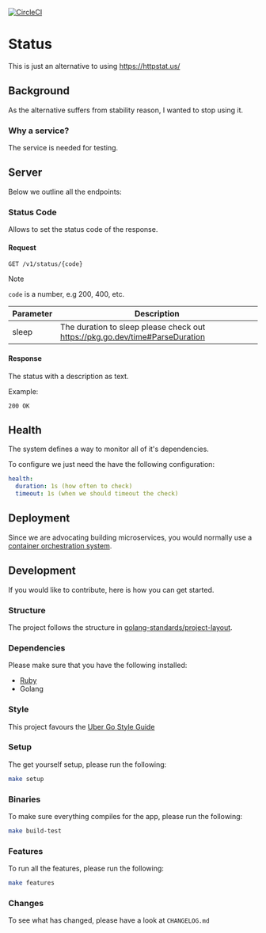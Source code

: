 [![CircleCI](https://circleci.com/gh/alexfalkowski/status.svg?style=svg)](https://circleci.com/gh/alexfalkowski/status)

# Status

This is just an alternative to using https://httpstat.us/

## Background

As the alternative suffers from stability reason, I wanted to stop using it.

### Why a service?

The service is needed for testing.

## Server

Below we outline all the endpoints:

### Status Code

Allows to set the status code of the response.

#### Request

```http
GET /v1/status/{code}
```
> [!NOTE]
> `code` is a number, e.g 200, 400, etc.

| Parameter | Description                                                                  |
| --------- | ---------------------------------------------------------------------------- |
| sleep     | The duration to sleep please check out https://pkg.go.dev/time#ParseDuration |

#### Response

The status with a description as text.

Example:

```http
200 OK
```

## Health

The system defines a way to monitor all of it's dependencies.

To configure we just need the have the following configuration:

```yaml
health:
  duration: 1s (how often to check)
  timeout: 1s (when we should timeout the check)
```

## Deployment

Since we are advocating building microservices, you would normally use a [container orchestration system](https://newrelic.com/blog/best-practices/container-orchestration-explained).

## Development

If you would like to contribute, here is how you can get started.

### Structure

The project follows the structure in [golang-standards/project-layout](https://github.com/golang-standards/project-layout).

### Dependencies

Please make sure that you have the following installed:
- [Ruby](.ruby-version)
- Golang

### Style

This project favours the [Uber Go Style Guide](https://github.com/uber-go/guide/blob/master/style.md)

### Setup

The get yourself setup, please run the following:

```sh
make setup
```

### Binaries

To make sure everything compiles for the app, please run the following:

```sh
make build-test
```

### Features

To run all the features, please run the following:

```sh
make features
```

### Changes

To see what has changed, please have a look at `CHANGELOG.md`
